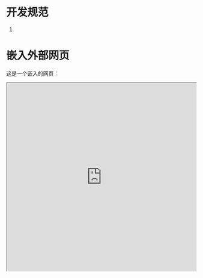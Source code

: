 # 开发规范
1.
# 嵌入外部网页

这是一个嵌入的网页：

<iframe src="https://www.example.com" width="100%" height="500px"></iframe>
